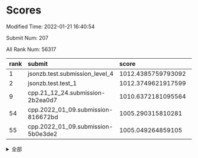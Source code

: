 # Scores

Modified Time: 2022-01-21 16:40:54

Submit Num: 207

All Rank Num: 56317

| rank |               submit               |       score        |       sigma        | pk_num |
| :--- | :--------------------------------- | :----------------- | :----------------- | :----- |
| 1    | jsonzb.test.submission_level_4     | 1012.4385759793092 | 0.8110811640017007 | 1089   |
| 2    | jsonzb.test.test_1                 | 1012.3749621917599 | 0.7859619308300706 | 1085   |
| 9    | cpp.21_12_24.submission-2b2ea0d7   | 1010.6372181095564 | 0.7863176585573621 | 1088   |
| 54   | cpp.2022_01_09.submission-816672bd | 1005.290315810281  | 0.707273381056994  | 1089   |
| 55   | cpp.2022_01_09.submission-5b0e3de2 | 1005.049264859105  | 0.725254000870914  | 1089   |


<details>
<summary>全部</summary>

| rank |                 submit                 |       score        |       sigma        | pk_num |
| :--- | :------------------------------------- | :----------------- | :----------------- | :----- |
| 1    | jsonzb.test.submission_level_4         | 1012.4385759793092 | 0.8110811640017007 | 1089   |
| 2    | jsonzb.test.test_1                     | 1012.3749621917599 | 0.7859619308300706 | 1085   |
| 3    | gobigger.level_3.submission_level_3_0  | 1011.563860829832  | 0.7668024054445253 | 1083   |
| 4    | gobigger.level_3.submission_level_3_44 | 1011.0804196061397 | 0.7719550475839837 | 1084   |
| 5    | gobigger.level_3.submission_level_3_35 | 1010.81562598002   | 0.7757794825930703 | 1094   |
| 6    | gobigger.level_3.submission_level_3_13 | 1010.7498549843818 | 0.7529830853011882 | 1092   |
| 7    | gobigger.level_3.submission_level_3_45 | 1010.6752817531203 | 0.7790726886875273 | 1088   |
| 8    | gobigger.level_3.submission_level_3_4  | 1010.6572157091609 | 0.7689180789730036 | 1087   |
| 9    | cpp.21_12_24.submission-2b2ea0d7       | 1010.6372181095564 | 0.7863176585573621 | 1088   |
| 10   | gobigger.level_3.submission_level_3_9  | 1010.5568812697633 | 0.7653749209206985 | 1090   |
| 11   | gobigger.level_3.submission_level_3_48 | 1010.5432339474851 | 0.7645906264413959 | 1086   |
| 12   | gobigger.level_3.submission_level_3_27 | 1010.4367250069814 | 0.7715658173117403 | 1087   |
| 13   | gobigger.level_3.submission_level_3_42 | 1010.3604786579572 | 0.77849304905367   | 1088   |
| 14   | gobigger.level_3.submission_level_3_49 | 1010.3464675329327 | 0.7730057803723585 | 1089   |
| 15   | gobigger.level_3.submission_level_3_18 | 1010.2970023326553 | 0.7636737854532731 | 1086   |
| 16   | gobigger.level_3.submission_level_3_16 | 1010.2969848774081 | 0.7663796414800838 | 1089   |
| 17   | gobigger.level_3.submission_level_3_14 | 1010.2538076782542 | 0.7494499264547532 | 1091   |
| 18   | gobigger.level_3.submission_level_3_11 | 1010.2397813830747 | 0.7534245389378287 | 1085   |
| 19   | gobigger.level_3.submission_level_3_28 | 1010.2074761871407 | 0.7324740223454126 | 1089   |
| 20   | gobigger.level_3.submission_level_3_26 | 1010.1961426599413 | 0.7517553952485209 | 1088   |
| 21   | gobigger.level_3.submission_level_3_19 | 1010.1479250678851 | 0.7648109173212178 | 1091   |
| 22   | gobigger.level_3.submission_level_3_7  | 1010.1087010961255 | 0.7554886644628204 | 1088   |
| 23   | gobigger.level_3.submission_level_3_2  | 1010.0888141638598 | 0.750921485558596  | 1088   |
| 24   | gobigger.level_3.submission_level_3_33 | 1010.0878937946138 | 0.7373209315903181 | 1090   |
| 25   | gobigger.level_3.submission_level_3_6  | 1010.0671574166678 | 0.7941028714396489 | 1086   |
| 26   | gobigger.level_3.submission_level_3_1  | 1010.0279934076709 | 0.764059611566348  | 1086   |
| 27   | gobigger.level_3.submission_level_3_15 | 1010.0234971516957 | 0.7779859204655383 | 1093   |
| 28   | gobigger.level_3.submission_level_3_25 | 1009.9989188455907 | 0.7749358314278404 | 1085   |
| 29   | gobigger.level_3.submission_level_3_24 | 1009.9691275998154 | 0.754460066579712  | 1085   |
| 30   | gobigger.level_3.submission_level_3_40 | 1009.8527143100246 | 0.7574310323931673 | 1090   |
| 31   | gobigger.level_3.submission_level_3_30 | 1009.8213019551387 | 0.7448017136815681 | 1087   |
| 32   | gobigger.level_3.submission_level_3_39 | 1009.638518713165  | 0.76798192885242   | 1093   |
| 33   | gobigger.level_3.submission_level_3_17 | 1009.5378937835876 | 0.7718280600164659 | 1083   |
| 34   | gobigger.level_3.submission_level_3_23 | 1009.5176567898556 | 0.7815926115366807 | 1085   |
| 35   | gobigger.level_3.submission_level_3_47 | 1009.4856140379962 | 0.7659949082658088 | 1089   |
| 36   | gobigger.level_3.submission_level_3_8  | 1009.4769462672407 | 0.7552318918297585 | 1091   |
| 37   | gobigger.level_3.submission_level_3_46 | 1009.394453293297  | 0.7444585899033909 | 1090   |
| 38   | gobigger.level_3.submission_level_3_3  | 1009.3222565610495 | 0.7539030041999757 | 1086   |
| 39   | gobigger.level_3.submission_level_3_43 | 1009.2922195171797 | 0.7363552145129815 | 1091   |
| 40   | gobigger.level_3.submission_level_3_34 | 1009.2896611371134 | 0.7653842689325991 | 1089   |
| 41   | gobigger.level_3.submission_level_3_38 | 1009.2226207076411 | 0.760447374280235  | 1085   |
| 42   | gobigger.level_3.submission_level_3_31 | 1009.1855575347512 | 0.7528031194702864 | 1091   |
| 43   | gobigger.level_3.submission_level_3_22 | 1009.1731652260331 | 0.7541759159522057 | 1094   |
| 44   | gobigger.level_3.submission_level_3_21 | 1009.1392411234114 | 0.736288057096959  | 1089   |
| 45   | gobigger.level_3.submission_level_3_41 | 1008.9706921852791 | 0.7285677190191361 | 1087   |
| 46   | gobigger.level_3.submission_level_3_36 | 1008.9209686277428 | 0.7641463532491005 | 1087   |
| 47   | gobigger.level_3.submission_level_3_29 | 1008.850540977695  | 0.7592343678442268 | 1087   |
| 48   | gobigger.level_3.submission_level_3_12 | 1008.8265435730276 | 0.7604743091717858 | 1090   |
| 49   | gobigger.level_3.submission_level_3_20 | 1008.7981020718626 | 0.7367980551137592 | 1084   |
| 50   | gobigger.level_3.submission_level_3_32 | 1008.7018009047687 | 0.7653301300289915 | 1085   |
| 51   | gobigger.level_3.submission_level_3_5  | 1008.2577262045639 | 0.7441195031216824 | 1084   |
| 52   | gobigger.level_3.submission_level_3_10 | 1008.0883278156531 | 0.7251619463686331 | 1086   |
| 53   | gobigger.level_3.submission_level_3_37 | 1007.713270133917  | 0.750761361640046  | 1086   |
| 54   | cpp.2022_01_09.submission-816672bd     | 1005.290315810281  | 0.707273381056994  | 1089   |
| 55   | cpp.2022_01_09.submission-5b0e3de2     | 1005.049264859105  | 0.725254000870914  | 1089   |
| 56   | gobigger.level_1.submission_level_1_27 | 1004.9018777673266 | 0.7147349207050997 | 1089   |
| 57   | gobigger.level_1.submission_level_1_30 | 1004.8820156561213 | 0.7195532023053853 | 1090   |
| 58   | gobigger.level_1.submission_level_1_3  | 1004.5994913316212 | 0.7116923445484743 | 1087   |
| 59   | gobigger.level_1.submission_level_1_31 | 1004.5621558302399 | 0.7237965577398981 | 1092   |
| 60   | gobigger.level_1.submission_level_1_35 | 1004.5429168705409 | 0.7136728693754197 | 1086   |
| 61   | gobigger.level_1.submission_level_1_29 | 1004.442538086705  | 0.7182111775706055 | 1085   |
| 62   | gobigger.level_1.submission_level_1_34 | 1004.2632791706463 | 0.713906364174977  | 1089   |
| 63   | gobigger.level_1.submission_level_1_20 | 1004.1981978461903 | 0.7182586062208607 | 1090   |
| 64   | gobigger.level_1.submission_level_1_24 | 1003.8694598050466 | 0.7261602467338324 | 1085   |
| 65   | gobigger.level_1.submission_level_1_25 | 1003.8658080507873 | 0.7166822584007189 | 1092   |
| 66   | gobigger.level_1.submission_level_1_47 | 1003.7718647564384 | 0.7209192100400613 | 1088   |
| 67   | gobigger.level_1.submission_level_1_49 | 1003.7332325565932 | 0.7246879879231996 | 1089   |
| 68   | gobigger.level_1.submission_level_1_48 | 1003.7013874974696 | 0.7091073989101245 | 1080   |
| 69   | gobigger.level_1.submission_level_1_15 | 1003.6458338061617 | 0.7218045279314391 | 1091   |
| 70   | gobigger.level_1.submission_level_1_26 | 1003.6227737949822 | 0.7142772704595949 | 1087   |
| 71   | gobigger.level_1.submission_level_1_6  | 1003.5932810472287 | 0.7238784509147761 | 1087   |
| 72   | gobigger.level_1.submission_level_1_9  | 1003.5747771401149 | 0.7111021368948509 | 1088   |
| 73   | gobigger.level_1.submission_level_1_32 | 1003.4501568250165 | 0.7113488678555826 | 1092   |
| 74   | gobigger.level_1.submission_level_1_11 | 1003.4371922235802 | 0.7108487859903181 | 1090   |
| 75   | gobigger.level_1.submission_level_1_33 | 1003.4144755737863 | 0.7254267712495938 | 1085   |
| 76   | gobigger.level_1.submission_level_1_7  | 1003.3960495346323 | 0.7111056174708122 | 1092   |
| 77   | gobigger.level_1.submission_level_1_21 | 1003.3830685016002 | 0.7188508054608964 | 1092   |
| 78   | gobigger.level_1.submission_level_1_41 | 1003.3036290649951 | 0.7127866664050773 | 1091   |
| 79   | gobigger.level_1.submission_level_1_8  | 1003.2654374509973 | 0.7235257893887244 | 1090   |
| 80   | gobigger.level_1.submission_level_1_18 | 1003.2648100566975 | 0.7227204116228672 | 1087   |
| 81   | gobigger.level_1.submission_level_1_13 | 1003.2646473736884 | 0.7177388470312112 | 1089   |
| 82   | gobigger.level_1.submission_level_1_12 | 1003.2241490660023 | 0.7211453733955971 | 1090   |
| 83   | gobigger.level_1.submission_level_1_23 | 1003.1847949847792 | 0.7135856961969003 | 1087   |
| 84   | gobigger.level_1.submission_level_1_46 | 1003.168607246367  | 0.7121126240009232 | 1087   |
| 85   | gobigger.level_1.submission_level_1_43 | 1003.1408941043042 | 0.7136353478601727 | 1087   |
| 86   | gobigger.level_1.submission_level_1_22 | 1003.0577657331327 | 0.7170878099792108 | 1091   |
| 87   | gobigger.level_1.submission_level_1_39 | 1002.8962885179361 | 0.7268080428727971 | 1090   |
| 88   | gobigger.level_1.submission_level_1_19 | 1002.8889787835603 | 0.7137526532661777 | 1085   |
| 89   | gobigger.level_1.submission_level_1_40 | 1002.8313735951964 | 0.711480030762629  | 1085   |
| 90   | gobigger.level_1.submission_level_1_10 | 1002.7740020764378 | 0.7190090583800814 | 1082   |
| 91   | gobigger.level_1.submission_level_1_28 | 1002.7721429485298 | 0.701228947112944  | 1085   |
| 92   | gobigger.level_1.submission_level_1_0  | 1002.7445109907545 | 0.7272403643815134 | 1095   |
| 93   | gobigger.level_1.submission_level_1_16 | 1002.6887106633789 | 0.7110385598359307 | 1087   |
| 94   | gobigger.level_1.submission_level_1_2  | 1002.6275626219774 | 0.712002829342577  | 1086   |
| 95   | gobigger.level_1.submission_level_1_1  | 1002.5709893407992 | 0.7141687727041509 | 1091   |
| 96   | gobigger.level_1.submission_level_1_38 | 1002.4637215183894 | 0.7116204631948717 | 1085   |
| 97   | gobigger.level_1.submission_level_1_14 | 1002.4421493566641 | 0.7117154478142146 | 1091   |
| 98   | gobigger.level_1.submission_level_1_37 | 1002.3218135652429 | 0.7089109750224301 | 1087   |
| 99   | gobigger.level_1.submission_level_1_5  | 1002.2062642293007 | 0.7163528077863198 | 1094   |
| 100  | gobigger.level_1.submission_level_1_44 | 1002.1871026935622 | 0.7069767861876401 | 1089   |
| 101  | gobigger.level_1.submission_level_1_45 | 1002.1768952271685 | 0.7222274006764597 | 1090   |
| 102  | gobigger.level_1.submission_level_1_4  | 1002.1115695887327 | 0.7317796914746696 | 1092   |
| 103  | gobigger.level_1.submission_level_1_17 | 1002.0621890680228 | 0.7090148178552428 | 1089   |
| 104  | gobigger.level_1.submission_level_1_42 | 1001.68827710977   | 0.7061965645893281 | 1090   |
| 105  | gobigger.level_1.submission_level_1_36 | 1001.38963525672   | 0.7125124243391147 | 1085   |
| 106  | gobigger.random.submission_random_20   | 997.5472446256989  | 0.7212012928922389 | 1089   |
| 107  | gobigger.random.submission_random_32   | 997.2130383094899  | 0.7204412137089904 | 1085   |
| 108  | gobigger.random.submission_random_24   | 997.1696374735324  | 0.7053914096210392 | 1085   |
| 109  | gobigger.random.submission_random_8    | 997.0181988333348  | 0.7103844349701686 | 1087   |
| 110  | gobigger.random.submission_random_9    | 997.0090005326675  | 0.699474580619669  | 1092   |
| 111  | gobigger.random.submission_random_15   | 996.9819181085928  | 0.7155564889154262 | 1088   |
| 112  | gobigger.random.submission_random_2    | 996.9613799423186  | 0.7192502030882556 | 1089   |
| 113  | gobigger.random.submission_random_7    | 996.7306752426869  | 0.7149174536139931 | 1084   |
| 114  | gobigger.random.submission_random_27   | 996.5788786226423  | 0.7245516657824542 | 1085   |
| 115  | gobigger.random.submission_random_17   | 996.5622169664941  | 0.7036296800952321 | 1087   |
| 116  | gobigger.random.submission_random_26   | 996.561206370478   | 0.712775250633259  | 1090   |
| 117  | gobigger.random.submission_random_39   | 996.4963350647835  | 0.7116187013082678 | 1087   |
| 118  | gobigger.random.submission_random_14   | 996.4148502663436  | 0.7187590507309846 | 1089   |
| 119  | gobigger.random.submission_random_48   | 996.3346699938052  | 0.7095393393009167 | 1089   |
| 120  | gobigger.random.submission_random_12   | 996.219428339986   | 0.7100216842259037 | 1086   |
| 121  | gobigger.random.submission_random_37   | 996.2163526482493  | 0.693781599367749  | 1088   |
| 122  | gobigger.random.submission_random_40   | 996.1669388142241  | 0.7055968268723041 | 1094   |
| 123  | gobigger.random.submission_random_11   | 996.1307388186582  | 0.70319861501036   | 1088   |
| 124  | gobigger.random.submission_random_23   | 996.0703793739683  | 0.7067422379187067 | 1085   |
| 125  | gobigger.random.submission_random_25   | 996.0391635657824  | 0.7105138341930235 | 1094   |
| 126  | gobigger.random.submission_random_38   | 996.0299768164742  | 0.7072443201593599 | 1084   |
| 127  | gobigger.random.submission_random_36   | 995.9992001635084  | 0.7126394022902186 | 1083   |
| 128  | gobigger.random.submission_random_29   | 995.9574422044808  | 0.7140886348665801 | 1090   |
| 129  | gobigger.random.submission_random_10   | 995.9213673858119  | 0.7171938706543352 | 1090   |
| 130  | gobigger.random.submission_random_18   | 995.8705269742583  | 0.6991906960228144 | 1088   |
| 131  | gobigger.random.submission_random_1    | 995.8279286293043  | 0.7112630324331607 | 1089   |
| 132  | gobigger.random.submission_random_49   | 995.8045180022839  | 0.7084266836239028 | 1095   |
| 133  | gobigger.random.submission_random_21   | 995.792158144763   | 0.7086711307331737 | 1092   |
| 134  | gobigger.random.submission_random_30   | 995.7735131526549  | 0.7261953324612855 | 1084   |
| 135  | gobigger.random.submission_random_47   | 995.7680139030277  | 0.7162315989645689 | 1088   |
| 136  | gobigger.random.submission_random_46   | 995.7593021542854  | 0.7036118850030795 | 1092   |
| 137  | gobigger.random.submission_random_35   | 995.7295709222592  | 0.7275585822153653 | 1091   |
| 138  | gobigger.random.submission_random_31   | 995.7031043944505  | 0.7007052626883523 | 1089   |
| 139  | gobigger.random.submission_random_42   | 995.5845640794226  | 0.7084169991860683 | 1086   |
| 140  | gobigger.random.submission_random_45   | 995.5459220828266  | 0.7054632850620632 | 1087   |
| 141  | gobigger.random.submission_random_22   | 995.4964130578685  | 0.7146803231584278 | 1083   |
| 142  | gobigger.random.submission_random_19   | 995.3846363758812  | 0.700245284718163  | 1087   |
| 143  | gobigger.random.submission_random_16   | 995.3509476778127  | 0.7150730879413029 | 1086   |
| 144  | gobigger.random.submission_random_28   | 995.3327337623848  | 0.7086025178959299 | 1088   |
| 145  | gobigger.random.submission_random_43   | 995.3136044545507  | 0.7076428989675426 | 1084   |
| 146  | gobigger.random.submission_random_5    | 995.3088754163879  | 0.7137518303019741 | 1089   |
| 147  | gobigger.random.submission_random_44   | 995.2480862949853  | 0.7057878310289158 | 1088   |
| 148  | gobigger.random.submission_random_13   | 995.2393611684067  | 0.7261584173653345 | 1087   |
| 149  | gobigger.random.submission_random_6    | 995.0788782665177  | 0.7200222516919171 | 1090   |
| 150  | gobigger.random.submission_random_0    | 994.927009230299   | 0.7231559702698709 | 1085   |
| 151  | gobigger.random.submission_random_41   | 994.9071680304766  | 0.7170215440885246 | 1089   |
| 152  | gobigger.random.submission_random_3    | 994.8978142365102  | 0.7027294999627066 | 1088   |
| 153  | gobigger.random.submission_random_4    | 994.8307121388649  | 0.714402310050845  | 1095   |
| 154  | gobigger.random.submission_random_34   | 994.7044666551228  | 0.7047918960336776 | 1089   |
| 155  | gobigger.random.submission_random_33   | 994.6614764231982  | 0.7351035166152665 | 1091   |
| 156  | gobigger.level_2.submission_level_2_44 | 993.9087474236526  | 0.7459297050512931 | 1090   |
| 157  | gobigger.level_2.submission_level_2_17 | 993.8227772204319  | 0.7426480048587599 | 1091   |
| 158  | gobigger.level_2.submission_level_2_5  | 993.7599810961583  | 0.7410182587063054 | 1087   |
| 159  | gobigger.level_2.submission_level_2_36 | 993.4450087225273  | 0.73347256872688   | 1090   |
| 160  | gobigger.level_2.submission_level_2_12 | 993.3996908641757  | 0.7310705313656709 | 1087   |
| 161  | gobigger.level_2.submission_level_2_20 | 993.286931081837   | 0.7320684232416026 | 1088   |
| 162  | gobigger.level_2.submission_level_2_34 | 993.2279428476301  | 0.7209628304559903 | 1092   |
| 163  | gobigger.level_2.submission_level_2_21 | 993.0928665408668  | 0.7336897556788775 | 1087   |
| 164  | gobigger.level_2.submission_level_2_29 | 992.9370592520132  | 0.7416512038474379 | 1088   |
| 165  | gobigger.level_2.submission_level_2_15 | 992.8575551047404  | 0.7310468115099874 | 1086   |
| 166  | gobigger.level_2.submission_level_2_1  | 992.7106401288441  | 0.7448278963755413 | 1083   |
| 167  | gobigger.level_2.submission_level_2_31 | 992.6911371701456  | 0.7454679369383801 | 1088   |
| 168  | gobigger.level_2.submission_level_2_9  | 992.6405329548893  | 0.7312576562054446 | 1086   |
| 169  | gobigger.level_2.submission_level_2_35 | 992.6202677886313  | 0.7341345388036113 | 1094   |
| 170  | gobigger.level_2.submission_level_2_23 | 992.5786357646493  | 0.725665132905201  | 1088   |
| 171  | gobigger.level_2.submission_level_2_24 | 992.553399740361   | 0.74790677412396   | 1086   |
| 172  | gobigger.level_2.submission_level_2_10 | 992.5430717700945  | 0.7462100924102717 | 1091   |
| 173  | gobigger.level_2.submission_level_2_11 | 992.4945388973462  | 0.7314600128896978 | 1090   |
| 174  | gobigger.level_2.submission_level_2_49 | 992.4135658516174  | 0.7628501014399537 | 1088   |
| 175  | gobigger.level_2.submission_level_2_32 | 992.3453844006038  | 0.7289764550373204 | 1088   |
| 176  | gobigger.level_2.submission_level_2_7  | 992.2541258144423  | 0.7337941408666507 | 1085   |
| 177  | gobigger.level_2.submission_level_2_40 | 992.1773192727487  | 0.7370970594990275 | 1089   |
| 178  | gobigger.level_2.submission_level_2_33 | 992.1484466076599  | 0.7320867522815959 | 1086   |
| 179  | gobigger.level_2.submission_level_2_6  | 992.111469695495   | 0.7328954269812342 | 1091   |
| 180  | gobigger.level_2.submission_level_2_4  | 992.0136378744704  | 0.7516976646585642 | 1086   |
| 181  | gobigger.level_2.submission_level_2_38 | 992.0084570316711  | 0.7303157484151587 | 1088   |
| 182  | gobigger.level_2.submission_level_2_14 | 991.9344293567505  | 0.7333432958719797 | 1091   |
| 183  | gobigger.level_2.submission_level_2_43 | 991.9080775979287  | 0.7410390609600678 | 1087   |
| 184  | gobigger.level_2.submission_level_2_22 | 991.8994145354646  | 0.7382488455792715 | 1091   |
| 185  | gobigger.level_2.submission_level_2_2  | 991.821981663074   | 0.7592403426751241 | 1091   |
| 186  | gobigger.level_2.submission_level_2_26 | 991.8123616976465  | 0.758035623393755  | 1081   |
| 187  | gobigger.level_2.submission_level_2_8  | 991.8028909914573  | 0.7500455552804326 | 1091   |
| 188  | gobigger.level_2.submission_level_2_0  | 991.7930275867354  | 0.7481398558852829 | 1087   |
| 189  | gobigger.level_2.submission_level_2_48 | 991.7725351970179  | 0.7531198279119213 | 1086   |
| 190  | gobigger.level_2.submission_level_2_16 | 991.766208608454   | 0.739214273865292  | 1088   |
| 191  | gobigger.level_2.submission_level_2_45 | 991.7354069223395  | 0.7486653609082303 | 1091   |
| 192  | gobigger.level_2.submission_level_2_27 | 991.5921393201711  | 0.7546311271560763 | 1087   |
| 193  | gobigger.level_2.submission_level_2_37 | 991.5112023341616  | 0.7475749186439413 | 1089   |
| 194  | gobigger.level_2.submission_level_2_42 | 991.4951093310478  | 0.7631735418550312 | 1088   |
| 195  | gobigger.level_2.submission_level_2_46 | 991.4456709695243  | 0.7735498311049832 | 1090   |
| 196  | gobigger.level_2.submission_level_2_41 | 991.439782728665   | 0.7691987137778109 | 1084   |
| 197  | gobigger.level_2.submission_level_2_30 | 991.3944902629476  | 0.7578666235275521 | 1090   |
| 198  | gobigger.level_2.submission_level_2_19 | 991.3488975867643  | 0.7585790334033286 | 1088   |
| 199  | gobigger.level_2.submission_level_2_25 | 991.2719295120545  | 0.727872201908831  | 1090   |
| 200  | gobigger.level_2.submission_level_2_18 | 991.1460868895487  | 0.7469619222673896 | 1094   |
| 201  | gobigger.level_2.submission_level_2_39 | 991.14066124608    | 0.7638136511053301 | 1090   |
| 202  | gobigger.level_2.submission_level_2_3  | 990.8397493030021  | 0.7507344120845998 | 1087   |
| 203  | gobigger.level_2.submission_level_2_13 | 990.8251279003663  | 0.7530284638233654 | 1087   |
| 204  | gobigger.level_2.submission_level_2_47 | 990.7903401907238  | 0.7404259594338041 | 1092   |
| 205  | gobigger.level_2.submission_level_2_28 | 989.8803443724817  | 0.7501062173285221 | 1091   |
| 206  | gobigger.none.submission_none_0        | 977.8453679462749  | 1.2928271372575852 | 1089   |
| 207  | gobigger.none.submission_none_1        | 976.406981479453   | 1.381040386859783  | 1090   |

</details>